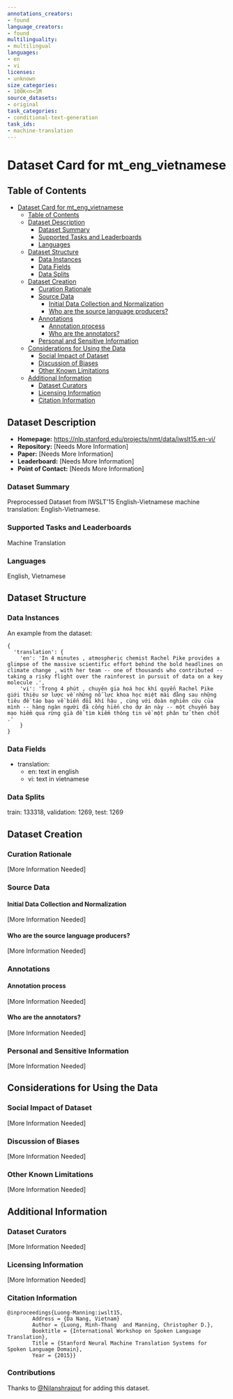 ```yaml
---
annotations_creators:
- found
language_creators:
- found
multilinguality:
- multilingual
languages:
- en
- vi
licenses:
- unknown
size_categories:
- 100K<n<1M
source_datasets:
- original
task_categories:
- conditional-text-generation
task_ids:
- machine-translation
---
```


# Dataset Card for mt_eng_vietnamese

## Table of Contents
- [Dataset Card for mt_eng_vietnamese](#dataset-card-for-mt_eng_vietnamese)
  - [Table of Contents](#table-of-contents)
  - [Dataset Description](#dataset-description)
    - [Dataset Summary](#dataset-summary)
    - [Supported Tasks and Leaderboards](#supported-tasks-and-leaderboards)
    - [Languages](#languages)
  - [Dataset Structure](#dataset-structure)
    - [Data Instances](#data-instances)
    - [Data Fields](#data-fields)
    - [Data Splits](#data-splits)
  - [Dataset Creation](#dataset-creation)
    - [Curation Rationale](#curation-rationale)
    - [Source Data](#source-data)
      - [Initial Data Collection and Normalization](#initial-data-collection-and-normalization)
      - [Who are the source language producers?](#who-are-the-source-language-producers)
    - [Annotations](#annotations)
      - [Annotation process](#annotation-process)
      - [Who are the annotators?](#who-are-the-annotators)
    - [Personal and Sensitive Information](#personal-and-sensitive-information)
  - [Considerations for Using the Data](#considerations-for-using-the-data)
    - [Social Impact of Dataset](#social-impact-of-dataset)
    - [Discussion of Biases](#discussion-of-biases)
    - [Other Known Limitations](#other-known-limitations)
  - [Additional Information](#additional-information)
    - [Dataset Curators](#dataset-curators)
    - [Licensing Information](#licensing-information)
    - [Citation Information](#citation-information)

## Dataset Description

- **Homepage:** https://nlp.stanford.edu/projects/nmt/data/iwslt15.en-vi/
- **Repository:** [Needs More Information]
- **Paper:** [Needs More Information]
- **Leaderboard:** [Needs More Information]
- **Point of Contact:** [Needs More Information]

### Dataset Summary

Preprocessed Dataset from IWSLT'15 English-Vietnamese machine translation: English-Vietnamese.

### Supported Tasks and Leaderboards

Machine Translation 

### Languages

English, Vietnamese

## Dataset Structure

### Data Instances

An example from the dataset:
```
{
  'translation': {
    'en': 'In 4 minutes , atmospheric chemist Rachel Pike provides a glimpse of the massive scientific effort behind the bold headlines on climate change , with her team -- one of thousands who contributed -- taking a risky flight over the rainforest in pursuit of data on a key molecule .', 
    'vi': 'Trong 4 phút , chuyên gia hoá học khí quyển Rachel Pike giới thiệu sơ lược về những nỗ lực khoa học miệt mài đằng sau những tiêu đề táo bạo về biến đổi khí hậu , cùng với đoàn nghiên cứu của mình -- hàng ngàn người đã cống hiến cho dự án này -- một chuyến bay mạo hiểm qua rừng già để tìm kiếm thông tin về một phân tử then chốt .'
    }
}
```


### Data Fields

- translation:
  - en: text in english
  - vi: text in vietnamese


### Data Splits

train: 133318, validation: 1269, test: 1269

## Dataset Creation

### Curation Rationale

[More Information Needed]

### Source Data

#### Initial Data Collection and Normalization

[More Information Needed]

#### Who are the source language producers?

[More Information Needed]

### Annotations

#### Annotation process

[More Information Needed]

#### Who are the annotators?

[More Information Needed]

### Personal and Sensitive Information

[More Information Needed]

## Considerations for Using the Data

### Social Impact of Dataset

[More Information Needed]

### Discussion of Biases

[More Information Needed]

### Other Known Limitations

[More Information Needed]

## Additional Information

### Dataset Curators

[More Information Needed]

### Licensing Information

[More Information Needed]

### Citation Information

```
@inproceedings{Luong-Manning:iwslt15,
        Address = {Da Nang, Vietnam}
        Author = {Luong, Minh-Thang  and Manning, Christopher D.},
        Booktitle = {International Workshop on Spoken Language Translation},
        Title = {Stanford Neural Machine Translation Systems for Spoken Language Domain},
        Year = {2015}}

```

### Contributions

Thanks to [@Nilanshrajput](https://github.com/Nilanshrajput) for adding this dataset.
